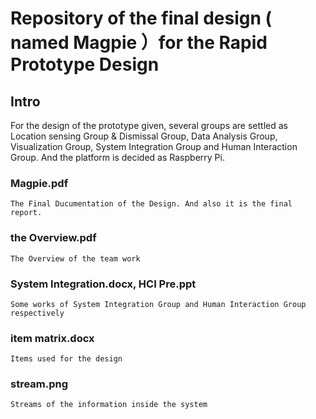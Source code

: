 # Repository of the final design ( named Magpie ）for the Rapid Prototype Design

## Intro

   For the design of the prototype given, several groups are settled as Location sensing Group & Dismissal Group, Data Analysis Group, Visualization Group, System Integration Group and Human Interaction Group. And the platform is decided as Raspberry Pi.

### Magpie.pdf
    The Final Ducumentation of the Design. And also it is the final report.
### the Overview.pdf
    The Overview of the team work
### System Integration.docx, HCI Pre.ppt
    Some works of System Integration Group and Human Interaction Group respectively
### item matrix.docx
    Items used for the design
### stream.png
    Streams of the information inside the system
